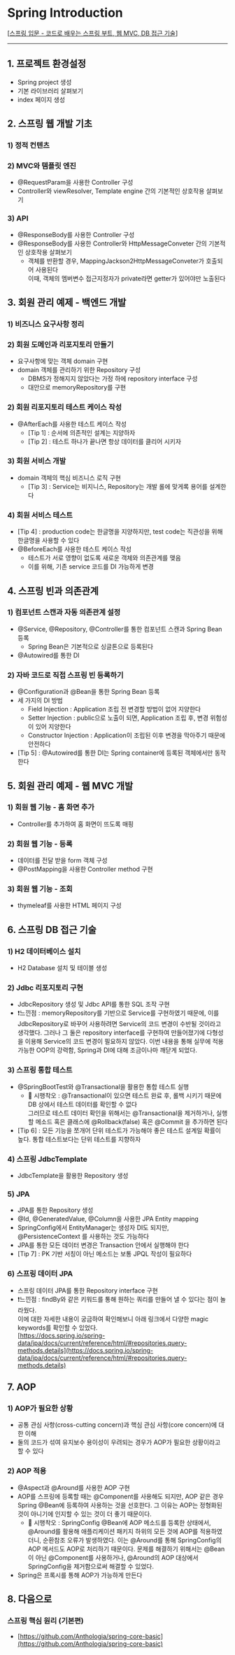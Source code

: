 # Spring Introduction
[[스프링 입문 - 코드로 배우는 스프링 부트, 웹 MVC, DB 접근 기술](https://www.inflearn.com/course/스프링-입문-스프링부트/)]

---
## 1. 프로젝트 환경설정
- Spring project 생성
- 기본 라이브러리 살펴보기
- index 페이지 생성

## 2. 스프링 웹 개발 기초
### 1) 정적 컨텐츠
### 2) MVC와 템플릿 엔진
- @RequestParam을 사용한 Controller 구성
- Controller와 viewResolver, Template engine 간의 기본적인 상호작용 살펴보기
### 3) API
- @ResponseBody를 사용한 Controller 구성
- @ResponseBody를 사용한 Controller와 HttpMessageConveter 간의 기본적인 상호작용 살펴보기
    - 객체를 반환할 경우, MappingJackson2HttpMessageConveter가 호출되어 사용된다  
      이때, 객체의 멤버변수 접근지정자가 private라면 getter가 있어야만 노출된다

## 3. 회원 관리 예제 - 백엔드 개발
### 1) 비즈니스 요구사항 정리
### 2) 회원 도메인과 리포지토리 만들기
- 요구사항에 맞는 객체 domain 구현
- domain 객체를 관리하기 위한 Repository 구성
    - DBMS가 정해지지 않았다는 가정 하에 repository interface 구성
    - 대안으로 memoryRepository를 구현
### 2) 회원 리포지토리 테스트 케이스 작성
- @AfterEach를 사용한 테스트 케이스 작성
    - [Tip 1] : 순서에 의존적인 설계는 지양하자
    - [Tip 2] : 테스트 하나가 끝나면 항상 데이터를 클리어 시키자
### 3) 회원 서비스 개발
- domain 객체의 핵심 비즈니스 로직 구현
    - [Tip 3] : Service는 비지니스, Repository는 개발 롤에 맞게록 용어를 설계한다
### 4) 회원 서비스 테스트
- [Tip 4] : production code는 한글명을 지양하지만, test code는 직관성을 위해 한글명을 사용할 수 있다
- @BeforeEach를 사용한 테스트 케이스 작성
    - 테스트가 서로 영향이 없도록 새로운 객체와 의존관계를 맺음
    - 이를 위해, 기존 service 코드를 DI 가능하게 변경

## 4. 스프링 빈과 의존관계
### 1) 컴포넌트 스캔과 자동 의존관계 설정
- @Service, @Repository, @Controller를 통한 컴포넌트 스캔과 Spring Bean 등록
    - Spring Bean은 기본적으로 싱글톤으로 등록된다
- @Autowired를 통한 DI
### 2) 자바 코드로 직접 스프링 빈 등록하기
- @Configuration과 @Bean을 통한 Spring Bean 등록
- 세 가지의 DI 방법
    - Field Injection : Application 조립 전 변경할 방법이 없어 지양한다
    - Setter Injection : public으로 노출이 되면, Application 조립 후, 변경 위험성이 있어 지양한다
    - Constructor Injection : Application이 조립된 이후 변경을 막아주기 때문에 안전하다
- [Tip 5] : @Autowired를 통한 DI는 Spring container에 등록된 객체에서만 동작한다

## 5. 회원 관리 예제 - 웹 MVC 개발
### 1) 회원 웹 기능 - 홈 화면 추가
- Controller를 추가하여 홈 화면이 뜨도록 매핑
### 2) 회원 웹 기능 - 등록
- 데이터를 전달 받을 form 객체 구성
- @PostMapping을 사용한 Controller method 구현
### 3) 회원 웹 기능 - 조회
- thymeleaf를 사용한 HTML 페이지 구성

## 6. 스프링 DB 접근 기술
### 1) H2 데이터베이스 설치
- H2 Database 설치 및 테이블 생성
### 2) Jdbc 리포지토리 구현
- JdbcRepository 생성 및 Jdbc API를 통한 SQL 조작 구현
- ❗️느낀점 : memoryRepository를 기반으로 Service를 구현하였기 때문에,
  이를 JdbcRepository로 바꾸어 사용하려면 Service의 코드 변경이 수반될 것이라고 생각했다.
  그러나 그 둘은 repository interface를 구현하여 만들어졌기에 다형성을 이용해 Service의 코드 변경이 필요하지 않았다.
  이번 내용을 통해 실무에 적용가능한 OOP의 강력함, Spring과 DI에 대해 조금이나마 깨닫게 되었다.
### 3) 스프링 통합 테스트
- @SpringBootTest와 @Transactional을 활용한 통합 테스트 실행
    - 🔨 시행착오 : @Transactional이 있으면 테스트 완료 후, 롤백 시키기 때문에 DB 상에서 테스트 데이터를 확인할 수 없다  
      그러므로 테스트 데이터 확인을 위해서는 @Transactional을 제거하거나, 실행할 메소드 혹은 클래스에 @Rollback(false) 혹은 @Commit 을 추가하면 된다
- [Tip 6] : 모든 기능을 쪼개어 단위 테스트가 가능해야 좋은 테스트 설계일 확률이 높다. 통합 테스트보다는 단위 테스트를 지향하자
### 4) 스프링 JdbcTemplate
- JdbcTemplate을 활용한 Repository 생성
### 5) JPA
- JPA를 통한 Repository 생성
- @Id, @GeneratedValue, @Column을 사용한 JPA Entity mapping
- SpringConfig에서 EntityManager는 생성자 DI도 되지만, @PersistenceContext 를 사용하는 것도 가능하다
- JPA를 통한 모든 데이터 변경은 Transaction 안에서 실행해야 한다
- [Tip 7] : PK 기반 서칭이 아닌 메소드는 보통 JPQL 작성이 필요하다
### 6) 스프링 데이터 JPA
- 스프링 데이터 JPA를 통한 Repository interface 구현
- ❗️느낀점 : findBy와 같은 키워드를 통해 원하는 쿼리를 만들어 낼 수 있다는 점이 놀라웠다.  
  이에 대한 자세한 내용이 궁금하여 확인해보니 아래 링크에서 다양한 magic keywords를 확인할 수 있었다.  
  [https://docs.spring.io/spring-data/jpa/docs/current/reference/html/#repositories.query-methods.details](https://docs.spring.io/spring-data/jpa/docs/current/reference/html/#repositories.query-methods.details)

## 7. AOP
### 1) AOP가 필요한 상황
- 공통 관심 사항(cross-cutting concern)과 핵심 관심 사항(core concern)에 대한 이해
- 둘의 코드가 섞여 유지보수 용이성이 우려되는 경우가 AOP가 필요한 상황이라고 할 수 있다
### 2) AOP 적용
- @Aspect과 @Around를 사용한 AOP 구현
- AOP를 스프링에 등록할 때는 @Component를 사용해도 되지만, AOP 같은 경우 Spring @Bean에 등록하여 사용하는 것을 선호한다.
  그 이유는 AOP는 정형화된 것이 아니기에 인지할 수 있는 것이 더 좋기 때문이다.
    - 🔨 시행착오 : SpringConfig @Bean에 AOP 메소드를 등록한 상태에서, @Around를 활용해 애플리케이션 패키지 하위의 모든 것에 AOP를 적용하였더니, 순환참조 오류가 발생하였다.
      이는 @Around를 통해 SpringConfig의 AOP 메서드도 AOP로 처리하기 때문이다.
      문제를 해결하기 위해서는 @Bean이 아닌 @Component를 사용하거나, @Around의 AOP 대상에서 SpringConfig을 제거함으로써 해결할 수 있었다.
- Spring은 프록시를 통해 AOP가 가능하게 만든다

## 8. 다음으로
### 스프링 핵심 원리 (기본편)
- [https://github.com/Anthologia/spring-core-basic](https://github.com/Anthologia/spring-core-basic)

